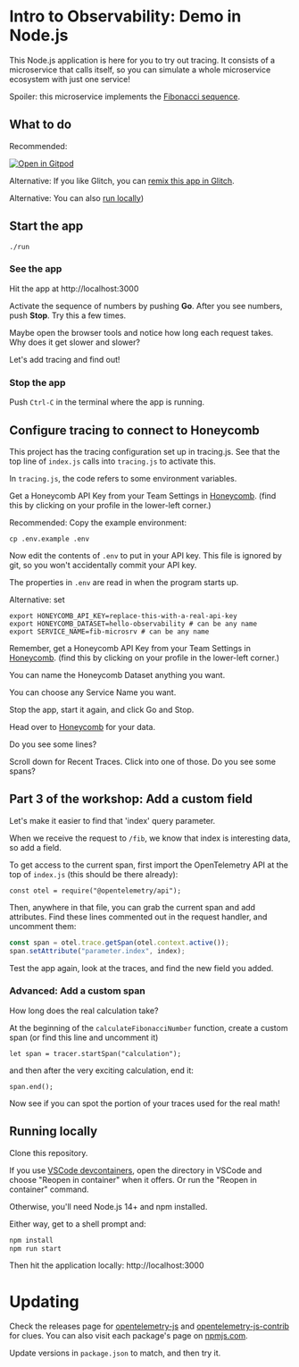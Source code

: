 # Intro to Observability: Demo in Node.js

This Node.js application is here for you to try out tracing.
It consists of a microservice that calls itself,
so you can simulate a whole microservice ecosystem with just one service!

Spoiler: this microservice implements the <a href="https://en.wikipedia.org/wiki/Fibonacci_number">Fibonacci sequence</a>.

## What to do

Recommended: 

[![Open in Gitpod](https://gitpod.io/button/open-in-gitpod.svg)](https://gitpod.io/#https://github.com/honeycombio/intro-to-o11y-nodejs)

Alternative:
If you like Glitch, you can [remix this app in Glitch](https://glitch.com/edit/#!/intro-to-o11y-nodejs?path=README.md%3A1%3A0).

Alternative: You can also [run locally](#running-locally))

## Start the app

`./run`

### See the app

Hit the app at http://localhost:3000

Activate the sequence of numbers by pushing **Go**. After you see numbers, push **Stop**. Try this a few times.

Maybe open the browser tools and notice how long each request takes.
Why does it get slower and slower?

Let's add tracing and find out!

### Stop the app

Push `Ctrl-C` in the terminal where the app is running.

## Configure tracing to connect to Honeycomb

This project has the tracing configuration set up in tracing.js.
See that the top line of `index.js` calls into `tracing.js` to activate this.

In `tracing.js`, the code refers to some environment variables.

Get a Honeycomb API Key from your Team Settings in [Honeycomb](https://ui.honeycomb.io). (find this by clicking on your profile in the lower-left corner.)

Recommended: Copy the example environment:

`cp .env.example .env`

Now edit the contents of `.env` to put in your API key. This file is ignored by git, so you
won't accidentally commit your API key.

The properties in `.env` are read in when the program starts up.

Alternative: set 

```
export HONEYCOMB_API_KEY=replace-this-with-a-real-api-key
export HONEYCOMB_DATASET=hello-observability # can be any name
export SERVICE_NAME=fib-microsrv # can be any name
```

Remember, get a Honeycomb API Key from your Team Settings in [Honeycomb](https://ui.honeycomb.io). (find this by clicking on your profile in the lower-left corner.)

You can name the Honeycomb Dataset anything you want.

You can choose any Service Name you want.

Stop the app, start it again, and click Go and Stop.

Head over to [Honeycomb](https://ui.honeycomb.io) for your data.

Do you see some lines?

Scroll down for Recent Traces. Click into one of those. Do you see some spans?

## Part 3 of the workshop: Add a custom field

Let's make it easier to find that 'index' query parameter.

When we receive the request to `/fib`, we know that index is interesting data,
so add a field.

To get access to the current span, first import the OpenTelemetry API at the
top of `index.js` (this should be there already):

`const otel = require("@opentelemetry/api");`

Then, anywhere in that file, you can grab the current span and add attributes.
Find these lines commented out in the request handler, and uncomment them:

```js
const span = otel.trace.getSpan(otel.context.active());
span.setAttribute("parameter.index", index);
```

Test the app again, look at the traces, and find the new field you added.

### Advanced: Add a custom span

How long does the real calculation take?

At the beginning of the `calculateFibonacciNumber` function, create a custom span (or find this line and uncomment it)

`let span = tracer.startSpan("calculation");`

and then after the very exciting calculation, end it:

`span.end();`

Now see if you can spot the portion of your traces used for the real math!

## Running locally

Clone this repository.

If you use [VSCode devcontainers](https://code.visualstudio.com/docs/remote/containers-tutorial), open the directory in VSCode and choose "Reopen in container" when it offers. Or run the "Reopen in container" command.

Otherwise, you'll need Node.js 14+ and npm installed.

Either way, get to a shell prompt and:

```sh
npm install
npm run start
```

Then hit the application locally: http://localhost:3000

# Updating

Check the releases page for [opentelemetry-js](https://github.com/open-telemetry/opentelemetry-js/releases) and [opentelemetry-js-contrib](https://github.com/open-telemetry/opentelemetry-js-contrib/releases) for clues. You can also visit each package's page on [npmjs.com](https://www.npmjs.com/package/@opentelemetry/exporter-trace-otlp-grpc).

Update versions in `package.json` to match, and then try it.
